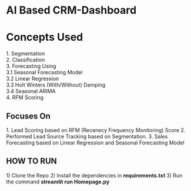 # AI Based CRM-Dashboard
<h1>Concepts Used </h1>
  1. Segmentation <br>
  2. Classification<br>
  3. Forecasting Using <br>
    3.1 Seasonal Forecasting Model <br>
    3.2 Linear Regression <br>
    3.3 Holt Winters (With/Without) Damping <br>
    3.4 Seasonal ARIMA <br>
  4. RFM Scoring

<h2>Focuses On</h2>
1. Lead Scoring based on RFM (Recenecy Frequency Monitoring) Score
2. Performed Lead Source Tracking based on Segmentation.
3. Sales Forecasting based on Linear Regression and  Seasonal Forecasting Model

<h2>HOW TO RUN</h2>
1) Clone the Repo
2) Install the dependencies in <b>requirements.txt </b>
3) Run the command <b>streamlit run Homepage.py </b> 
